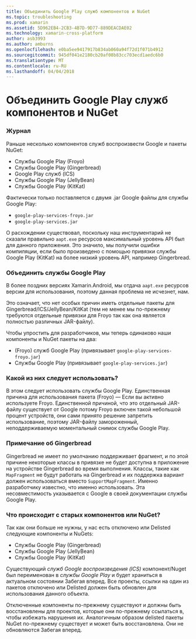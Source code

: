 ```yaml
---
title: Объединить Google Play служб компонентов и NuGet
ms.topic: troubleshooting
ms.prod: xamarin
ms.assetid: 5D962EB4-2CB3-4B7D-9D77-889DEACDAE02
ms.technology: xamarin-cross-platform
author: asb3993
ms.author: amburns
ms.openlocfilehash: e0ba5ee9417917b834ab060a94f72d1f071b4912
ms.sourcegitcommit: 945df041e2180cb20af08b83cc703ecd1aedc6b0
ms.translationtype: MT
ms.contentlocale: ru-RU
ms.lasthandoff: 04/04/2018
---
```

# <a name="unifying-google-play-services-components-and-nuget"></a>Объединить Google Play служб компонентов и NuGet

### <a name="history"></a>Журнал

Раньше несколько компонентов служб воспроизвести Google и пакеты NuGet:

-   Службы Google Play (Froyo)
-   Службы Google Play (Gingerbread)
-   Google Play служб (ICS)
-   Службы Google Play (JellyBean)
-   Службы Google Play (KitKat)

Фактически только поставляется с двумя .jar Google файлы для службы Google Play:

-   `google-play-services-froyo.jar`
-   `google-play-services.jar`

О расхождении существовал, поскольку наш инструментарий не сказали правильно `aapt.exe` ресурсов максимальный уровень API был для данного приложения. Это значило, мы получили ошибки компиляции, если было произведено с помощью привязки службы Google Play (KitKat) на более низкий уровень API, например Gingerbread.

### <a name="unifying-google-play-services"></a>Объединить службы Google Play

В более поздних версиях Xamarin.Android, мы отдача `aapt.exe` ресурсов версии для использования, поэтому данная проблема не исчезнет, нам.

Это означает, что нет особых причин иметь отдельные пакеты для Gingerbread/ICS/JellyBean/KitKat (тем не менее мы по-прежнему требуются отдельные привязки для Froyo так как она является полностью различных JAR-файлу).

Чтобы упростить для разработчиков, мы теперь одинаково наши компоненты и NuGet пакеты на два:

-   (Froyo) служб Google Play (привязывает `google-play-services-froyo.jar`)
-   Службы Google Play (привязывает `google-play-services.jar`)

### <a name="which-one-should-be-used"></a>Какой из них следует использовать?

В этом следует использовать службы Google Play. Единственная причина для использования пакета (Froyo) — Если вы активно используете Froyo. Единственной причиной, что это отдельный JAR-файлу существует от Google потому Froyo включен такой небольшой процент устройств, они сами принято решение запретить использование, поэтому JAR-файлу замороженный, неподдерживаемую моментальный снимок службы Google Play.

### <a name="note-about-gingerbread"></a>Примечание об Gingerbread

Gingerbread не имеет по умолчанию поддерживает фрагмент, и по этой причине некоторые классы в привязке не будет доступна в приложение на устройстве Gingerbread во время выполнения. Классы, такие как `MapFragment` не будут работать на Gingerbread и их поддержка вариант должен использоваться вместо `SupportMapFragment`. Именно разработчику известно, что именно использовать. Эта несовместимость указывается с Google в своей документации службы Google Play.

### <a name="what-happens-to-the-old-componentsnugets"></a>Что происходит с старых компонентов или NuGet?

Так как они больше не нужны, у нас есть отключено или Delisted следующие компоненты и NuGets:

-   Службы Google Play (Gingerbread)
-   Службы Google Play (JellyBean)
-   Службы Google Play (KitKat)

Существующий _служб Google воспроизведения (ICS)_ компонент/Nuget был переименован в _службы Google Play_ и будет храниться в актуальном состоянии Забегая вперед. Все проекты, ссылки на один из пакетов отключено или Delisted должен быть обновлен для использования данного объекта.

Отключенные компоненты по-прежнему существуют и должны быть восстановлены для проектов, которые они по-прежнему ссылаться в, чтобы избежать нарушения их. Аналогичным образом delisted пакеты NuGet по-прежнему существует и может быть восстановлена. Они не обновляются Забегая вперед.
